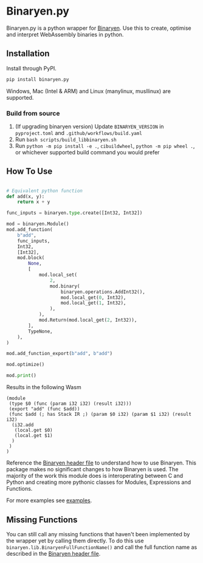 # Binaryen.py

Binaryen.py is a python wrapper for [Binaryen](https://github.com/WebAssembly/binaryen). Use this to create, optimise and interpret WebAssembly binaries in python.

## Installation

Install through PyPI.

```bash
pip install binaryen.py
```

Windows, Mac (Intel & ARM) and Linux (manylinux, musllinux) are supported.

### Build from source

1. (If upgrading binaryen version) Update `BINARYEN_VERSION` in `pyproject.toml` and `.github/workflows/build.yaml`
2. Run `bash scripts/build_libbinaryen.sh`
3. Run `python -m pip install -e .`, `cibuildwheel`, `python -m pip wheel .`,  or whichever supported build command you would prefer

## How To Use

```py

# Equivalent python function
def add(x, y):
    return x + y

func_inputs = binaryen.type.create([Int32, Int32])

mod = binaryen.Module()
mod.add_function(
    b"add",
    func_inputs,
    Int32,
    [Int32],
    mod.block(
        None,
        [
            mod.local_set(
                2,
                mod.binary(
                    binaryen.operations.AddInt32(),
                    mod.local_get(0, Int32),
                    mod.local_get(1, Int32),
                ),
            ),
            mod.Return(mod.local_get(2, Int32)),
        ],
        TypeNone,
    ),
)

mod.add_function_export(b"add", b"add")

mod.optimize()

mod.print()
```

Results in the following Wasm

```wasm
(module
 (type $0 (func (param i32 i32) (result i32)))
 (export "add" (func $add))
 (func $add (; has Stack IR ;) (param $0 i32) (param $1 i32) (result i32)
  (i32.add
   (local.get $0)
   (local.get $1)
  )
 )
)
```

Reference the [Binaryen header file](https://github.com/WebAssembly/binaryen/blob/main/src/binaryen-c.h) to understand how to use Binaryen. This package makes no significant changes to how Binaryen is used. The majority of the work this module does is interoperating between C and Python and creating more pythonic classes for Modules, Expressions and Functions.

For more examples see [examples](examples/).

## Missing Functions

You can still call any missing functions that haven't been implemented by the wrapper yet by calling them directly. To do this use `binaryen.lib.BinaryenFullFunctionName()` and call the full function name as described in the [Binaryen header file](https://github.com/WebAssembly/binaryen/blob/main/src/binaryen-c.h).
